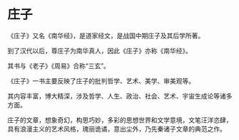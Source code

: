 # 庄子

《庄子》又名《南华经》，是道家经文，是战国中期庄子及其后学所著。

到了汉代以后，尊庄子为南华真人，因此《庄子》亦称《南华经》。

其书与《老子》《周易》合称“三玄”。

《庄子》一书主要反映了庄子的批判哲学、艺术、美学、审美观等。

其内容丰富，博大精深，涉及哲学、人生、政治、社会、艺术、宇宙生成论等诸多方面。

庄子的文章，想象奇幻，构思巧妙，多彩的思想世界和文学意境，文笔汪洋恣肆，具有浪漫主义的艺术风格，瑰丽诡谲，意出尘外，乃先秦诸子文章的典范之作。